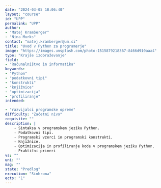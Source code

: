 ```yaml
---
date: "2024-03-05 10:06:40"
layout: "course"
id: "UPP"
permalink: "UPP"
author:
- "Matej Kramberger"
- "Nina Murks"
contact: "matej.kramberger@um.si"
title: "Uvod v Python za programerje"
image: "https://images.unsplash.com/photo-1515879218367-8466d910aaa4"
type: "Krajše izobraževanje"
field:
- "Računalništvo in informatika"
keywords:
- "Python"
- "podatkovni tipi"
- "konstrukti"
- "knjižnice"
- "optimizacija"
- "profiliranje"
intended:

- "razvijalci programske opreme"
difficulty: "Začetni nivo"
requisite: ""
description: |
    - Sintaksa v programskem jeziku Python.
    - Podatkovni tipi.
    - Programski vzorci in programski konstrukti.
    - Knjižnice.
    - Optimizacija in profiliranje kode v programskem jeziku Python.
    - Praktični primeri
vs: ""
uni: ""
mag: ""
state: "Predlog"
execution: "Sinhrona"
ects: "1"
---
```

